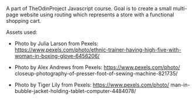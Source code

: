 A part of TheOdinProject Javascript course. Goal is to create a small multi-
page website using routing which represents a store with a functional shopping
cart.

Assets used:

  - Photo by Julia Larson  from Pexels: https://www.pexels.com/photo/ethnic-trainer-having-high-five-with-woman-in-boxing-glove-6456206/

  - Photo by Alex Andrews from Pexels: https://www.pexels.com/photo/
  closeup-photography-of-presser-foot-of-sewing-machine-821735/

  - Photo by Tiger Lily from Pexels: https://www.pexels.com/photo/
  man-in-bubble-jacket-holding-tablet-computer-4484078/

